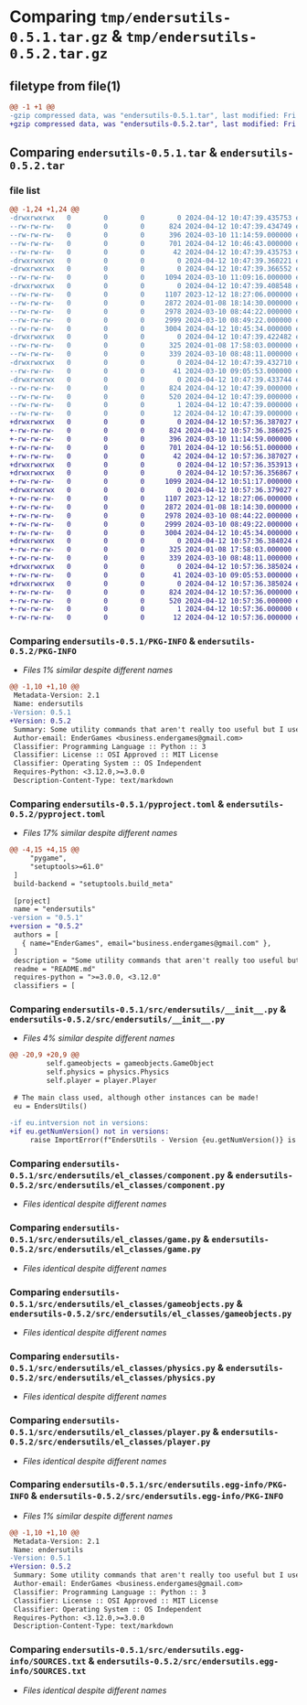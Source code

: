 # Comparing `tmp/endersutils-0.5.1.tar.gz` & `tmp/endersutils-0.5.2.tar.gz`

## filetype from file(1)

```diff
@@ -1 +1 @@
-gzip compressed data, was "endersutils-0.5.1.tar", last modified: Fri Apr 12 10:47:39 2024, max compression
+gzip compressed data, was "endersutils-0.5.2.tar", last modified: Fri Apr 12 10:57:36 2024, max compression
```

## Comparing `endersutils-0.5.1.tar` & `endersutils-0.5.2.tar`

### file list

```diff
@@ -1,24 +1,24 @@
-drwxrwxrwx   0        0        0        0 2024-04-12 10:47:39.435753 endersutils-0.5.1/
--rw-rw-rw-   0        0        0      824 2024-04-12 10:47:39.434749 endersutils-0.5.1/PKG-INFO
--rw-rw-rw-   0        0        0      396 2024-03-10 11:14:59.000000 endersutils-0.5.1/README.md
--rw-rw-rw-   0        0        0      701 2024-04-12 10:46:43.000000 endersutils-0.5.1/pyproject.toml
--rw-rw-rw-   0        0        0       42 2024-04-12 10:47:39.435753 endersutils-0.5.1/setup.cfg
-drwxrwxrwx   0        0        0        0 2024-04-12 10:47:39.360221 endersutils-0.5.1/src/
-drwxrwxrwx   0        0        0        0 2024-04-12 10:47:39.366552 endersutils-0.5.1/src/endersutils/
--rw-rw-rw-   0        0        0     1094 2024-03-10 11:09:16.000000 endersutils-0.5.1/src/endersutils/__init__.py
-drwxrwxrwx   0        0        0        0 2024-04-12 10:47:39.408548 endersutils-0.5.1/src/endersutils/el_classes/
--rw-rw-rw-   0        0        0     1107 2023-12-12 18:27:06.000000 endersutils-0.5.1/src/endersutils/el_classes/component.py
--rw-rw-rw-   0        0        0     2872 2024-01-08 18:14:30.000000 endersutils-0.5.1/src/endersutils/el_classes/game.py
--rw-rw-rw-   0        0        0     2978 2024-03-10 08:44:22.000000 endersutils-0.5.1/src/endersutils/el_classes/gameobjects.py
--rw-rw-rw-   0        0        0     2999 2024-03-10 08:49:22.000000 endersutils-0.5.1/src/endersutils/el_classes/physics.py
--rw-rw-rw-   0        0        0     3004 2024-04-12 10:45:34.000000 endersutils-0.5.1/src/endersutils/el_classes/player.py
-drwxrwxrwx   0        0        0        0 2024-04-12 10:47:39.422482 endersutils-0.5.1/src/endersutils/el_funcs/
--rw-rw-rw-   0        0        0      325 2024-01-08 17:58:03.000000 endersutils-0.5.1/src/endersutils/el_funcs/getallindir.py
--rw-rw-rw-   0        0        0      339 2024-03-10 08:48:11.000000 endersutils-0.5.1/src/endersutils/el_funcs/getobjectsbyclass.py
-drwxrwxrwx   0        0        0        0 2024-04-12 10:47:39.432710 endersutils-0.5.1/src/endersutils/el_globs/
--rw-rw-rw-   0        0        0       41 2024-03-10 09:05:53.000000 endersutils-0.5.1/src/endersutils/el_globs/globs.py
-drwxrwxrwx   0        0        0        0 2024-04-12 10:47:39.433744 endersutils-0.5.1/src/endersutils.egg-info/
--rw-rw-rw-   0        0        0      824 2024-04-12 10:47:39.000000 endersutils-0.5.1/src/endersutils.egg-info/PKG-INFO
--rw-rw-rw-   0        0        0      520 2024-04-12 10:47:39.000000 endersutils-0.5.1/src/endersutils.egg-info/SOURCES.txt
--rw-rw-rw-   0        0        0        1 2024-04-12 10:47:39.000000 endersutils-0.5.1/src/endersutils.egg-info/dependency_links.txt
--rw-rw-rw-   0        0        0       12 2024-04-12 10:47:39.000000 endersutils-0.5.1/src/endersutils.egg-info/top_level.txt
+drwxrwxrwx   0        0        0        0 2024-04-12 10:57:36.387027 endersutils-0.5.2/
+-rw-rw-rw-   0        0        0      824 2024-04-12 10:57:36.386025 endersutils-0.5.2/PKG-INFO
+-rw-rw-rw-   0        0        0      396 2024-03-10 11:14:59.000000 endersutils-0.5.2/README.md
+-rw-rw-rw-   0        0        0      701 2024-04-12 10:56:51.000000 endersutils-0.5.2/pyproject.toml
+-rw-rw-rw-   0        0        0       42 2024-04-12 10:57:36.387027 endersutils-0.5.2/setup.cfg
+drwxrwxrwx   0        0        0        0 2024-04-12 10:57:36.353913 endersutils-0.5.2/src/
+drwxrwxrwx   0        0        0        0 2024-04-12 10:57:36.356867 endersutils-0.5.2/src/endersutils/
+-rw-rw-rw-   0        0        0     1099 2024-04-12 10:51:17.000000 endersutils-0.5.2/src/endersutils/__init__.py
+drwxrwxrwx   0        0        0        0 2024-04-12 10:57:36.379027 endersutils-0.5.2/src/endersutils/el_classes/
+-rw-rw-rw-   0        0        0     1107 2023-12-12 18:27:06.000000 endersutils-0.5.2/src/endersutils/el_classes/component.py
+-rw-rw-rw-   0        0        0     2872 2024-01-08 18:14:30.000000 endersutils-0.5.2/src/endersutils/el_classes/game.py
+-rw-rw-rw-   0        0        0     2978 2024-03-10 08:44:22.000000 endersutils-0.5.2/src/endersutils/el_classes/gameobjects.py
+-rw-rw-rw-   0        0        0     2999 2024-03-10 08:49:22.000000 endersutils-0.5.2/src/endersutils/el_classes/physics.py
+-rw-rw-rw-   0        0        0     3004 2024-04-12 10:45:34.000000 endersutils-0.5.2/src/endersutils/el_classes/player.py
+drwxrwxrwx   0        0        0        0 2024-04-12 10:57:36.384024 endersutils-0.5.2/src/endersutils/el_funcs/
+-rw-rw-rw-   0        0        0      325 2024-01-08 17:58:03.000000 endersutils-0.5.2/src/endersutils/el_funcs/getallindir.py
+-rw-rw-rw-   0        0        0      339 2024-03-10 08:48:11.000000 endersutils-0.5.2/src/endersutils/el_funcs/getobjectsbyclass.py
+drwxrwxrwx   0        0        0        0 2024-04-12 10:57:36.385024 endersutils-0.5.2/src/endersutils/el_globs/
+-rw-rw-rw-   0        0        0       41 2024-03-10 09:05:53.000000 endersutils-0.5.2/src/endersutils/el_globs/globs.py
+drwxrwxrwx   0        0        0        0 2024-04-12 10:57:36.385024 endersutils-0.5.2/src/endersutils.egg-info/
+-rw-rw-rw-   0        0        0      824 2024-04-12 10:57:36.000000 endersutils-0.5.2/src/endersutils.egg-info/PKG-INFO
+-rw-rw-rw-   0        0        0      520 2024-04-12 10:57:36.000000 endersutils-0.5.2/src/endersutils.egg-info/SOURCES.txt
+-rw-rw-rw-   0        0        0        1 2024-04-12 10:57:36.000000 endersutils-0.5.2/src/endersutils.egg-info/dependency_links.txt
+-rw-rw-rw-   0        0        0       12 2024-04-12 10:57:36.000000 endersutils-0.5.2/src/endersutils.egg-info/top_level.txt
```

### Comparing `endersutils-0.5.1/PKG-INFO` & `endersutils-0.5.2/PKG-INFO`

 * *Files 1% similar despite different names*

```diff
@@ -1,10 +1,10 @@
 Metadata-Version: 2.1
 Name: endersutils
-Version: 0.5.1
+Version: 0.5.2
 Summary: Some utility commands that aren't really too useful but I use them a lot.
 Author-email: EnderGames <business.endergames@gmail.com>
 Classifier: Programming Language :: Python :: 3
 Classifier: License :: OSI Approved :: MIT License
 Classifier: Operating System :: OS Independent
 Requires-Python: <3.12.0,>=3.0.0
 Description-Content-Type: text/markdown
```

### Comparing `endersutils-0.5.1/pyproject.toml` & `endersutils-0.5.2/pyproject.toml`

 * *Files 17% similar despite different names*

```diff
@@ -4,15 +4,15 @@
     "pygame",
     "setuptools>=61.0"
 ]
 build-backend = "setuptools.build_meta"
 
 [project]
 name = "endersutils"
-version = "0.5.1"
+version = "0.5.2"
 authors = [
   { name="EnderGames", email="business.endergames@gmail.com" },
 ]
 description = "Some utility commands that aren't really too useful but I use them a lot."
 readme = "README.md"
 requires-python = ">=3.0.0, <3.12.0"
 classifiers = [
```

### Comparing `endersutils-0.5.1/src/endersutils/__init__.py` & `endersutils-0.5.2/src/endersutils/__init__.py`

 * *Files 4% similar despite different names*

```diff
@@ -20,9 +20,9 @@
         self.gameobjects = gameobjects.GameObject
         self.physics = physics.Physics
         self.player = player.Player
 
 # The main class used, although other instances can be made!
 eu = EndersUtils()
 
-if eu.intversion not in versions:
+if eu.getNumVersion() not in versions:
     raise ImportError(f"EndersUtils - Version {eu.getNumVersion()} is not up to date! Please use any of the following versions: {versions}")
```

### Comparing `endersutils-0.5.1/src/endersutils/el_classes/component.py` & `endersutils-0.5.2/src/endersutils/el_classes/component.py`

 * *Files identical despite different names*

### Comparing `endersutils-0.5.1/src/endersutils/el_classes/game.py` & `endersutils-0.5.2/src/endersutils/el_classes/game.py`

 * *Files identical despite different names*

### Comparing `endersutils-0.5.1/src/endersutils/el_classes/gameobjects.py` & `endersutils-0.5.2/src/endersutils/el_classes/gameobjects.py`

 * *Files identical despite different names*

### Comparing `endersutils-0.5.1/src/endersutils/el_classes/physics.py` & `endersutils-0.5.2/src/endersutils/el_classes/physics.py`

 * *Files identical despite different names*

### Comparing `endersutils-0.5.1/src/endersutils/el_classes/player.py` & `endersutils-0.5.2/src/endersutils/el_classes/player.py`

 * *Files identical despite different names*

### Comparing `endersutils-0.5.1/src/endersutils.egg-info/PKG-INFO` & `endersutils-0.5.2/src/endersutils.egg-info/PKG-INFO`

 * *Files 1% similar despite different names*

```diff
@@ -1,10 +1,10 @@
 Metadata-Version: 2.1
 Name: endersutils
-Version: 0.5.1
+Version: 0.5.2
 Summary: Some utility commands that aren't really too useful but I use them a lot.
 Author-email: EnderGames <business.endergames@gmail.com>
 Classifier: Programming Language :: Python :: 3
 Classifier: License :: OSI Approved :: MIT License
 Classifier: Operating System :: OS Independent
 Requires-Python: <3.12.0,>=3.0.0
 Description-Content-Type: text/markdown
```

### Comparing `endersutils-0.5.1/src/endersutils.egg-info/SOURCES.txt` & `endersutils-0.5.2/src/endersutils.egg-info/SOURCES.txt`

 * *Files identical despite different names*

